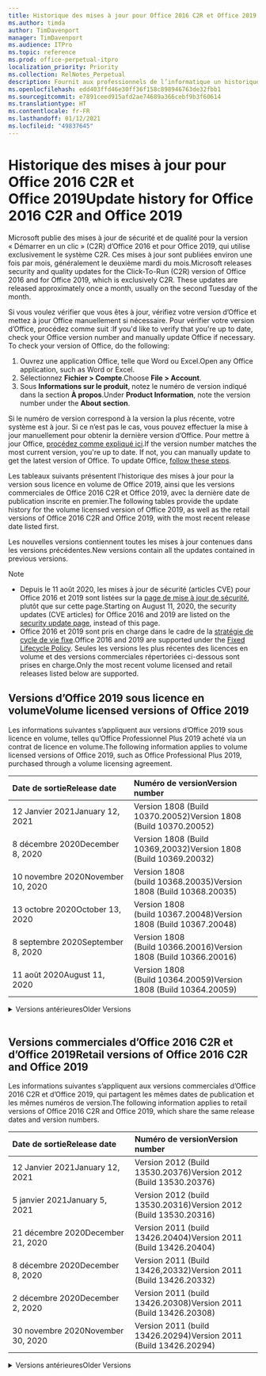 ```yaml
---
title: Historique des mises à jour pour Office 2016 C2R et Office 2019
ms.author: timda
author: TimDavenport
manager: TimDavenport
ms.audience: ITPro
ms.topic: reference
ms.prod: office-perpetual-itpro
localization_priority: Priority
ms.collection: RelNotes_Perpetual
description: Fournit aux professionnels de l’informatique un historique des mises à jour pour les versions perpétuelles d’Office 2016 et 2019 qui utilisent la technologie « Démarrer en un clic » (C2R)
ms.openlocfilehash: edd403ffd46e30ff36f158c898946763de32fbb1
ms.sourcegitcommit: e7891ceed915afd2ae74689a366cebf9b3f60614
ms.translationtype: HT
ms.contentlocale: fr-FR
ms.lasthandoff: 01/12/2021
ms.locfileid: "49837645"
---
```

# <a name="update-history-for-office-2016-c2r-and-office-2019"></a><span data-ttu-id="fabf4-103">Historique des mises à jour pour Office 2016 C2R et Office 2019</span><span class="sxs-lookup"><span data-stu-id="fabf4-103">Update history for Office 2016 C2R and Office 2019</span></span>

<span data-ttu-id="fabf4-p101">Microsoft publie des mises à jour de sécurité et de qualité pour la version « Démarrer en un clic » (C2R) d’Office 2016 et pour Office 2019, qui utilise exclusivement le système C2R. Ces mises à jour sont publiées environ une fois par mois, généralement le deuxième mardi du mois.</span><span class="sxs-lookup"><span data-stu-id="fabf4-p101">Microsoft releases security and quality updates for the Click-To-Run (C2R) version of Office 2016 and for Office 2019, which is exclusively C2R. These updates are released approximately once a month, usually on the second Tuesday of the month.</span></span>

<span data-ttu-id="fabf4-p102">Si vous voulez vérifier que vous êtes à jour, vérifiez votre version d’Office et mettez à jour Office manuellement si nécessaire. Pour vérifier votre version d’Office, procédez comme suit :</span><span class="sxs-lookup"><span data-stu-id="fabf4-p102">If you'd like to verify that you're up to date, check your Office version number and manually update Office if necessary. To check your version of Office, do the following:</span></span>

  1.    <span data-ttu-id="fabf4-108">Ouvrez une application Office, telle que Word ou Excel.</span><span class="sxs-lookup"><span data-stu-id="fabf4-108">Open any Office application, such as Word or Excel.</span></span>
  2.    <span data-ttu-id="fabf4-109">Sélectionnez **Fichier > Compte**.</span><span class="sxs-lookup"><span data-stu-id="fabf4-109">Choose **File > Account**.</span></span>
  3.    <span data-ttu-id="fabf4-110">Sous **Informations sur le produit**, notez le numéro de version indiqué dans la section **À propos**.</span><span class="sxs-lookup"><span data-stu-id="fabf4-110">Under **Product Information**, note the version number under the **About section**.</span></span>

<span data-ttu-id="fabf4-p103">Si le numéro de version correspond à la version la plus récente, votre système est à jour. Si ce n’est pas le cas, vous pouvez effectuer la mise à jour manuellement pour obtenir la dernière version d’Office. Pour mettre à jour Office, [procédez comme expliqué ici](https://support.office.com/article/2ab296f3-7f03-43a2-8e50-46de917611c5).</span><span class="sxs-lookup"><span data-stu-id="fabf4-p103">If the version number matches the most current version, you're up to date. If not, you can manually update to get the latest version of Office. To update Office, [follow these steps](https://support.office.com/article/2ab296f3-7f03-43a2-8e50-46de917611c5).</span></span>


<span data-ttu-id="fabf4-114">Les tableaux suivants présentent l’historique des mises à jour pour la version sous licence en volume de Office 2019, ainsi que les versions commerciales de Office 2016 C2R et Office 2019, avec la dernière date de publication inscrite en premier.</span><span class="sxs-lookup"><span data-stu-id="fabf4-114">The following tables provide the update history for the volume licensed version of Office 2019, as well as the retail versions of Office 2016 C2R and Office 2019, with the most recent release date listed first.</span></span>

<span data-ttu-id="fabf4-115">Les nouvelles versions contiennent toutes les mises à jour contenues dans les versions précédentes.</span><span class="sxs-lookup"><span data-stu-id="fabf4-115">New versions contain all the updates contained in previous versions.</span></span>


 > [!NOTE]
> - <span data-ttu-id="fabf4-116">Depuis le 11 août 2020, les mises à jour de sécurité (articles CVE) pour Office 2016 et 2019 sont listées sur la [page de mise à jour de sécurité](https://docs.microsoft.com/officeupdates/microsoft365-apps-security-updates), plutôt que sur cette page.</span><span class="sxs-lookup"><span data-stu-id="fabf4-116">Starting on August 11, 2020, the security updates (CVE articles) for Office 2016 and 2019 are listed on the [security update page](https://docs.microsoft.com/officeupdates/microsoft365-apps-security-updates), instead of this page.</span></span> 
> - <span data-ttu-id="fabf4-117">Office 2016 et 2019 sont pris en charge dans le cadre de la [stratégie de cycle de vie fixe](https://docs.microsoft.com/lifecycle/policies/fixed).</span><span class="sxs-lookup"><span data-stu-id="fabf4-117">Office 2016 and 2019 are supported under the [Fixed Lifecycle Policy](https://docs.microsoft.com/lifecycle/policies/fixed).</span></span> <span data-ttu-id="fabf4-118">Seules les versions les plus récentes des licences en volume et des versions commerciales répertoriées ci-dessous sont prises en charge.</span><span class="sxs-lookup"><span data-stu-id="fabf4-118">Only the most recent volume licensed and retail releases listed below are supported.</span></span>


## <a name="volume-licensed-versions-of-office-2019"></a><span data-ttu-id="fabf4-119">Versions d’Office 2019 sous licence en volume</span><span class="sxs-lookup"><span data-stu-id="fabf4-119">Volume licensed versions of Office 2019</span></span>
<span data-ttu-id="fabf4-120">Les informations suivantes s’appliquent aux versions d’Office 2019 sous licence en volume, telles qu’Office Professionnel Plus 2019 acheté via un contrat de licence en volume.</span><span class="sxs-lookup"><span data-stu-id="fabf4-120">The following information applies to volume licensed versions of Office 2019, such as Office Professional Plus 2019, purchased through a volume licensing agreement.</span></span>

[//]: # (NE PAS SUPPRIMER LE DÉBUT DU TABLEAU VL)


|<span data-ttu-id="fabf4-122">**Date de sortie**</span><span class="sxs-lookup"><span data-stu-id="fabf4-122">**Release date**</span></span>|<span data-ttu-id="fabf4-123">**Numéro de version**</span><span class="sxs-lookup"><span data-stu-id="fabf4-123">**Version number**</span></span>|
|:-----|:-----|
|<span data-ttu-id="fabf4-124">12 Janvier 2021</span><span class="sxs-lookup"><span data-stu-id="fabf4-124">January 12, 2021</span></span>|<span data-ttu-id="fabf4-125">Version 1808 (Build 10370.20052)</span><span class="sxs-lookup"><span data-stu-id="fabf4-125">Version 1808 (Build 10370.20052)</span></span>|
|<span data-ttu-id="fabf4-126">8 décembre 2020</span><span class="sxs-lookup"><span data-stu-id="fabf4-126">December 8, 2020</span></span>|<span data-ttu-id="fabf4-127">Version 1808 (Build 10369,20032)</span><span class="sxs-lookup"><span data-stu-id="fabf4-127">Version 1808 (Build 10369.20032)</span></span>|
|<span data-ttu-id="fabf4-128">10 novembre 2020</span><span class="sxs-lookup"><span data-stu-id="fabf4-128">November 10, 2020</span></span>|<span data-ttu-id="fabf4-129">Version 1808 (build 10368.20035)</span><span class="sxs-lookup"><span data-stu-id="fabf4-129">Version 1808 (Build 10368.20035)</span></span>|
|<span data-ttu-id="fabf4-130">13 octobre 2020</span><span class="sxs-lookup"><span data-stu-id="fabf4-130">October 13, 2020</span></span>|<span data-ttu-id="fabf4-131">Version 1808 (build 10367.20048)</span><span class="sxs-lookup"><span data-stu-id="fabf4-131">Version 1808 (Build 10367.20048)</span></span>|
|<span data-ttu-id="fabf4-132">8 septembre 2020</span><span class="sxs-lookup"><span data-stu-id="fabf4-132">September 8, 2020</span></span>|<span data-ttu-id="fabf4-133">Version 1808 (Build 10366.20016)</span><span class="sxs-lookup"><span data-stu-id="fabf4-133">Version 1808 (Build 10366.20016)</span></span>|
|<span data-ttu-id="fabf4-134">11 août 2020</span><span class="sxs-lookup"><span data-stu-id="fabf4-134">August 11, 2020</span></span>|<span data-ttu-id="fabf4-135">Version 1808 (Build 10364.20059)</span><span class="sxs-lookup"><span data-stu-id="fabf4-135">Version 1808 (Build 10364.20059)</span></span>|


[//]: # (NE PAS SUPPRIMER LA FIN DU TABLEAU VL)

<details>
<summary><span data-ttu-id="fabf4-137">Versions antérieures</span><span class="sxs-lookup"><span data-stu-id="fabf4-137">Older Versions</span></span></summary>
 

[//]: # (NE PAS SUPPRIMER LE DÉBUT DE L’ANCIEN TABLEAU VL)


|<span data-ttu-id="fabf4-139">**Date de sortie**</span><span class="sxs-lookup"><span data-stu-id="fabf4-139">**Release date**</span></span>|<span data-ttu-id="fabf4-140">**Numéro de version**</span><span class="sxs-lookup"><span data-stu-id="fabf4-140">**Version number**</span></span>|
|:-----|:-----|
|<span data-ttu-id="fabf4-141">14 juillet 2020</span><span class="sxs-lookup"><span data-stu-id="fabf4-141">July 14, 2020</span></span>   |<span data-ttu-id="fabf4-142">Version 1808 (Build 10363.20015)</span><span class="sxs-lookup"><span data-stu-id="fabf4-142">Version 1808 (Build 10363.20015)</span></span>  |
|<span data-ttu-id="fabf4-143">09 juin 2020</span><span class="sxs-lookup"><span data-stu-id="fabf4-143">June 9, 2020</span></span>   |<span data-ttu-id="fabf4-144">Version 1808 (Build 10361.20002)</span><span class="sxs-lookup"><span data-stu-id="fabf4-144">Version 1808 (Build 10361.20002)</span></span>  |
|<span data-ttu-id="fabf4-145">12 mai 2020</span><span class="sxs-lookup"><span data-stu-id="fabf4-145">May 12, 2020</span></span>   |<span data-ttu-id="fabf4-146">Version 1808 (build 10359.20023)</span><span class="sxs-lookup"><span data-stu-id="fabf4-146">Version 1808 (Build 10359.20023)</span></span>  |
|<span data-ttu-id="fabf4-147">14 avril 2020</span><span class="sxs-lookup"><span data-stu-id="fabf4-147">April 14, 2020</span></span>   |<span data-ttu-id="fabf4-148">Version 1808 (build 10358.20061)</span><span class="sxs-lookup"><span data-stu-id="fabf4-148">Version 1808 (Build 10358.20061)</span></span>  |
|<span data-ttu-id="fabf4-149">10 mars 2020</span><span class="sxs-lookup"><span data-stu-id="fabf4-149">March 10, 2020</span></span>   |<span data-ttu-id="fabf4-150">Version 1808 (Build 10357.20081)</span><span class="sxs-lookup"><span data-stu-id="fabf4-150">Version 1808 (Build 10357.20081)</span></span>  |
|<span data-ttu-id="fabf4-151">11 février 2020</span><span class="sxs-lookup"><span data-stu-id="fabf4-151">February 11, 2020</span></span>   |<span data-ttu-id="fabf4-152">Version 1808 (build 10356.20006)</span><span class="sxs-lookup"><span data-stu-id="fabf4-152">Version 1808 (Build 10356.20006)</span></span>  |


[//]: # (NE PAS SUPPRIMER LA FIN DE L’ANCIEN TABLEAU VL)

</details>


<br/>

## <a name="retail-versions-of-office-2016-c2r-and-office-2019"></a><span data-ttu-id="fabf4-154">Versions commerciales d’Office 2016 C2R et d’Office 2019</span><span class="sxs-lookup"><span data-stu-id="fabf4-154">Retail versions of Office 2016 C2R and Office 2019</span></span>
<span data-ttu-id="fabf4-155">Les informations suivantes s’appliquent aux versions commerciales d’Office 2016 C2R et d’Office 2019, qui partagent les mêmes dates de publication et les mêmes numéros de version.</span><span class="sxs-lookup"><span data-stu-id="fabf4-155">The following information applies to retail versions of Office 2016 C2R and Office 2019, which share the same release dates and version numbers.</span></span>

[//]: # (NE PAS SUPPRIMER LE DÉBUT DU TABLEAU DE VENTE AU DÉTAIL)


|<span data-ttu-id="fabf4-157">**Date de sortie**</span><span class="sxs-lookup"><span data-stu-id="fabf4-157">**Release date**</span></span>|<span data-ttu-id="fabf4-158">**Numéro de version**</span><span class="sxs-lookup"><span data-stu-id="fabf4-158">**Version number**</span></span>|
|:-----|:-----|
|<span data-ttu-id="fabf4-159">12 Janvier 2021</span><span class="sxs-lookup"><span data-stu-id="fabf4-159">January 12, 2021</span></span>|<span data-ttu-id="fabf4-160">Version 2012 (Build 13530.20376)</span><span class="sxs-lookup"><span data-stu-id="fabf4-160">Version 2012 (Build 13530.20376)</span></span>|
|<span data-ttu-id="fabf4-161">5 janvier 2021</span><span class="sxs-lookup"><span data-stu-id="fabf4-161">January 5, 2021</span></span>|<span data-ttu-id="fabf4-162">Version 2012 (build 13530.20316)</span><span class="sxs-lookup"><span data-stu-id="fabf4-162">Version 2012 (Build 13530.20316)</span></span>|
|<span data-ttu-id="fabf4-163">21 décembre 2020</span><span class="sxs-lookup"><span data-stu-id="fabf4-163">December 21, 2020</span></span>|<span data-ttu-id="fabf4-164">Version 2011 (build 13426.20404)</span><span class="sxs-lookup"><span data-stu-id="fabf4-164">Version 2011 (Build 13426.20404)</span></span>|
|<span data-ttu-id="fabf4-165">8 décembre 2020</span><span class="sxs-lookup"><span data-stu-id="fabf4-165">December 8, 2020</span></span>|<span data-ttu-id="fabf4-166">Version 2011 (Build 13426,20332)</span><span class="sxs-lookup"><span data-stu-id="fabf4-166">Version 2011 (Build 13426.20332)</span></span>|
|<span data-ttu-id="fabf4-167">2 décembre 2020</span><span class="sxs-lookup"><span data-stu-id="fabf4-167">December 2, 2020</span></span>|<span data-ttu-id="fabf4-168">Version 2011 (build 13426.20308)</span><span class="sxs-lookup"><span data-stu-id="fabf4-168">Version 2011 (Build 13426.20308)</span></span>|
|<span data-ttu-id="fabf4-169">30 novembre 2020</span><span class="sxs-lookup"><span data-stu-id="fabf4-169">November 30, 2020</span></span>|<span data-ttu-id="fabf4-170">Version 2011 (build 13426.20294)</span><span class="sxs-lookup"><span data-stu-id="fabf4-170">Version 2011 (Build 13426.20294)</span></span>|


[//]: # (NE PAS SUPPRIMER LA FIN DU TABLEAU DE VENTE AU DÉTAIL)

<details>
<summary><span data-ttu-id="fabf4-172">Versions antérieures</span><span class="sxs-lookup"><span data-stu-id="fabf4-172">Older Versions</span></span></summary>
 

[//]: # (NE PAS SUPPRIMER LE DÉBUT DE L’ANCIEN TABLEAU DE VENTE AU DÉTAIL)


|<span data-ttu-id="fabf4-174">**Date de sortie**</span><span class="sxs-lookup"><span data-stu-id="fabf4-174">**Release date**</span></span>|<span data-ttu-id="fabf4-175">**Numéro de version**</span><span class="sxs-lookup"><span data-stu-id="fabf4-175">**Version number**</span></span>|
|:-----|:-----|
|<span data-ttu-id="fabf4-176">23 novembre 2020</span><span class="sxs-lookup"><span data-stu-id="fabf4-176">November 23, 2020</span></span>|<span data-ttu-id="fabf4-177">Version 2011 (build 13426.20274)</span><span class="sxs-lookup"><span data-stu-id="fabf4-177">Version 2011 (Build 13426.20274)</span></span>|
|<span data-ttu-id="fabf4-178">17 novembre 2020</span><span class="sxs-lookup"><span data-stu-id="fabf4-178">November 17, 2020</span></span>|<span data-ttu-id="fabf4-179">Version 2010 (build 13328.20408)</span><span class="sxs-lookup"><span data-stu-id="fabf4-179">Version 2010 (Build 13328.20408)</span></span>|
|<span data-ttu-id="fabf4-180">10 novembre 2020</span><span class="sxs-lookup"><span data-stu-id="fabf4-180">November 10, 2020</span></span>|<span data-ttu-id="fabf4-181">Version 2010 (build 13328.20356)</span><span class="sxs-lookup"><span data-stu-id="fabf4-181">Version 2010 (Build 13328.20356)</span></span>|
|<span data-ttu-id="fabf4-182">27 octobre 2020</span><span class="sxs-lookup"><span data-stu-id="fabf4-182">October 27, 2020</span></span>|<span data-ttu-id="fabf4-183">Version 2010 (build 13328.20292)</span><span class="sxs-lookup"><span data-stu-id="fabf4-183">Version 2010 (Build 13328.20292)</span></span>|
|<span data-ttu-id="fabf4-184">21 octobre 2020</span><span class="sxs-lookup"><span data-stu-id="fabf4-184">October 21, 2020</span></span>|<span data-ttu-id="fabf4-185">Version 2009 (Build 13231.20418)</span><span class="sxs-lookup"><span data-stu-id="fabf4-185">Version 2009 (Build 13231.20418)</span></span>|
|<span data-ttu-id="fabf4-186">13 octobre 2020</span><span class="sxs-lookup"><span data-stu-id="fabf4-186">October 13, 2020</span></span>|<span data-ttu-id="fabf4-187">Version 2009 (build 13231.20390)</span><span class="sxs-lookup"><span data-stu-id="fabf4-187">Version 2009 (Build 13231.20390)</span></span>|
|<span data-ttu-id="fabf4-188">8 octobre 2020</span><span class="sxs-lookup"><span data-stu-id="fabf4-188">October 8, 2020</span></span>|<span data-ttu-id="fabf4-189">Version 2009 (Build 13231.20368)</span><span class="sxs-lookup"><span data-stu-id="fabf4-189">Version 2009 (Build 13231.20368)</span></span>|
|<span data-ttu-id="fabf4-190">28 septembre 2020</span><span class="sxs-lookup"><span data-stu-id="fabf4-190">September 28, 2020</span></span>|<span data-ttu-id="fabf4-191">Version 2009 (Build 13231.20262)</span><span class="sxs-lookup"><span data-stu-id="fabf4-191">Version 2009 (Build 13231.20262)</span></span>|
|<span data-ttu-id="fabf4-192">22 septembre 2020</span><span class="sxs-lookup"><span data-stu-id="fabf4-192">September 22, 2020</span></span>|<span data-ttu-id="fabf4-193">Version 2008 (Build 13127.20508)</span><span class="sxs-lookup"><span data-stu-id="fabf4-193">Version 2008 (Build 13127.20508)</span></span>|
|<span data-ttu-id="fabf4-194">9 septembre 2020</span><span class="sxs-lookup"><span data-stu-id="fabf4-194">September 9, 2020</span></span>|<span data-ttu-id="fabf4-195">Version 2008 (build 13127.20408)</span><span class="sxs-lookup"><span data-stu-id="fabf4-195">Version 2008 (Build 13127.20408)</span></span>|
|<span data-ttu-id="fabf4-196">31 août 2020</span><span class="sxs-lookup"><span data-stu-id="fabf4-196">August 31, 2020</span></span>|<span data-ttu-id="fabf4-197">Version 2008 (build 13127.20296)</span><span class="sxs-lookup"><span data-stu-id="fabf4-197">Version 2008 (Build 13127.20296)</span></span>|
|<span data-ttu-id="fabf4-198">25 août 2020</span><span class="sxs-lookup"><span data-stu-id="fabf4-198">August 25, 2020</span></span>|<span data-ttu-id="fabf4-199">Version 2007 (Build 13029.20460)</span><span class="sxs-lookup"><span data-stu-id="fabf4-199">Version 2007 (Build 13029.20460)</span></span>|
|<span data-ttu-id="fabf4-200">11 août 2020</span><span class="sxs-lookup"><span data-stu-id="fabf4-200">August 11, 2020</span></span>|<span data-ttu-id="fabf4-201">Version 2007 (Build 13029.20344)</span><span class="sxs-lookup"><span data-stu-id="fabf4-201">Version 2007 (Build 13029.20344)</span></span>|
|<span data-ttu-id="fabf4-202">30 juillet 2020</span><span class="sxs-lookup"><span data-stu-id="fabf4-202">July 30, 2020</span></span>|<span data-ttu-id="fabf4-203">Version 2007 (build 13029.20308)</span><span class="sxs-lookup"><span data-stu-id="fabf4-203">Version 2007 (Build 13029.20308)</span></span>  |
|<span data-ttu-id="fabf4-204">28 juillet 2020</span><span class="sxs-lookup"><span data-stu-id="fabf4-204">July 28, 2020</span></span>|<span data-ttu-id="fabf4-205">Version 2006 (Build 13001.20498)</span><span class="sxs-lookup"><span data-stu-id="fabf4-205">Version 2006 (Build 13001.20498)</span></span>  |
|<span data-ttu-id="fabf4-206">14 juillet 2020</span><span class="sxs-lookup"><span data-stu-id="fabf4-206">July 14, 2020</span></span>|<span data-ttu-id="fabf4-207">Version 2006 (Build 13001.20384)</span><span class="sxs-lookup"><span data-stu-id="fabf4-207">Version 2006 (Build 13001.20384)</span></span>  |
|<span data-ttu-id="fabf4-208">30 juin 2020</span><span class="sxs-lookup"><span data-stu-id="fabf4-208">June 30, 2020</span></span>|<span data-ttu-id="fabf4-209">Version 2006 (Build 13001.20266)</span><span class="sxs-lookup"><span data-stu-id="fabf4-209">Version 2006 (Build 13001.20266)</span></span>  |
|<span data-ttu-id="fabf4-210">24 juin 2020</span><span class="sxs-lookup"><span data-stu-id="fabf4-210">June 24, 2020</span></span>|<span data-ttu-id="fabf4-211">Version 2005 (Build 12827.20470)</span><span class="sxs-lookup"><span data-stu-id="fabf4-211">Version 2005 (Build 12827.20470)</span></span>  |
|<span data-ttu-id="fabf4-212">09 juin 2020</span><span class="sxs-lookup"><span data-stu-id="fabf4-212">June 9, 2020</span></span>|<span data-ttu-id="fabf4-213">Version 2005 (Build 12827.20336)</span><span class="sxs-lookup"><span data-stu-id="fabf4-213">Version 2005 (Build 12827.20336)</span></span>  |
|<span data-ttu-id="fabf4-214">02 juin 2020</span><span class="sxs-lookup"><span data-stu-id="fabf4-214">June 2, 2020</span></span>|<span data-ttu-id="fabf4-215">Version 2005 (Build 12827.20268)</span><span class="sxs-lookup"><span data-stu-id="fabf4-215">Version 2005 (Build 12827.20268)</span></span>  |
|<span data-ttu-id="fabf4-216">21 Mai 2020</span><span class="sxs-lookup"><span data-stu-id="fabf4-216">May 21, 2020</span></span>|<span data-ttu-id="fabf4-217">Version 2004 (Build 12730.20352)</span><span class="sxs-lookup"><span data-stu-id="fabf4-217">Version 2004 (Build 12730.20352)</span></span>  |
|<span data-ttu-id="fabf4-218">12 mai 2020</span><span class="sxs-lookup"><span data-stu-id="fabf4-218">May 12, 2020</span></span>|<span data-ttu-id="fabf4-219">Version 2004 (build 12730.20270)</span><span class="sxs-lookup"><span data-stu-id="fabf4-219">Version 2004 (Build 12730.20270)</span></span>  |
|<span data-ttu-id="fabf4-220">4 mai 2020</span><span class="sxs-lookup"><span data-stu-id="fabf4-220">May 4, 2020</span></span>|<span data-ttu-id="fabf4-221">Version 2004 (Build 12730.20250)</span><span class="sxs-lookup"><span data-stu-id="fabf4-221">Version 2004 (Build 12730.20250)</span></span>  |
|<span data-ttu-id="fabf4-222">29 avril 2020</span><span class="sxs-lookup"><span data-stu-id="fabf4-222">April 29, 2020</span></span>|<span data-ttu-id="fabf4-223">Version 2004 (Build 12730.20236)</span><span class="sxs-lookup"><span data-stu-id="fabf4-223">Version 2004 (Build 12730.20236)</span></span>  |
|<span data-ttu-id="fabf4-224">15 avril 2020</span><span class="sxs-lookup"><span data-stu-id="fabf4-224">April 15, 2020</span></span>|<span data-ttu-id="fabf4-225">Version 2003 (build 12624.20466)</span><span class="sxs-lookup"><span data-stu-id="fabf4-225">Version 2003 (Build 12624.20466)</span></span>  |
|<span data-ttu-id="fabf4-226">14 avril 2020</span><span class="sxs-lookup"><span data-stu-id="fabf4-226">April 14, 2020</span></span>|<span data-ttu-id="fabf4-227">Version 2003 (build 12624.20442)</span><span class="sxs-lookup"><span data-stu-id="fabf4-227">Version 2003 (Build 12624.20442)</span></span>  |
|<span data-ttu-id="fabf4-228">31 mars 2020</span><span class="sxs-lookup"><span data-stu-id="fabf4-228">March 31, 2020</span></span>|<span data-ttu-id="fabf4-229">Version 2003 (build 12624.20382)</span><span class="sxs-lookup"><span data-stu-id="fabf4-229">Version 2003 (Build 12624.20382)</span></span>  |
|<span data-ttu-id="fabf4-230">25 mars 2020</span><span class="sxs-lookup"><span data-stu-id="fabf4-230">March 25, 2020</span></span>|<span data-ttu-id="fabf4-231">Version 2003 (Build 12624.20320)</span><span class="sxs-lookup"><span data-stu-id="fabf4-231">Version 2003 (Build 12624.20320)</span></span>  |
|<span data-ttu-id="fabf4-232">10 mars 2020</span><span class="sxs-lookup"><span data-stu-id="fabf4-232">March 10, 2020</span></span>|<span data-ttu-id="fabf4-233">Version 2002 (Build 12527.20278)</span><span class="sxs-lookup"><span data-stu-id="fabf4-233">Version 2002 (Build 12527.20278)</span></span>  |
|<span data-ttu-id="fabf4-234">1er mars 2020</span><span class="sxs-lookup"><span data-stu-id="fabf4-234">March 1, 2020</span></span>   |<span data-ttu-id="fabf4-235">Version 2002 (Build 12527.20242)</span><span class="sxs-lookup"><span data-stu-id="fabf4-235">Version 2002 (Build 12527.20242)</span></span>  |


[//]: # (NE PAS SUPPRIMER LA FIN DE L’ANCIEN TABLEAU DE VENTE AU DÉTAIL)


</details>






